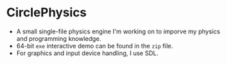 # CirclePhysics
- A small single-file physics engine I'm working on to imporve my physics and programming knowledge.
- 64-bit `exe` interactive demo can be found in the `zip` file. 
- For graphics and input device handling, I use SDL.

